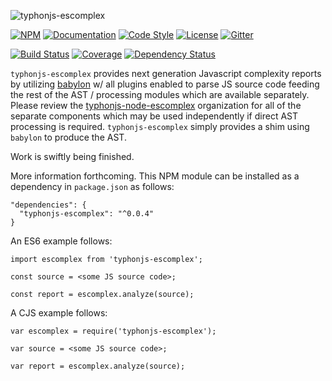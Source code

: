 ![typhonjs-escomplex](https://i.imgur.com/XBZF3h9.png)

[![NPM](https://img.shields.io/npm/v/typhonjs-escomplex.svg?label=npm)](https://www.npmjs.com/package/typhonjs-escomplex)
[![Documentation](http://docs.typhonjs.io/typhonjs-node-escomplex/typhonjs-escomplex/badge.svg)](http://docs.typhonjs.io/typhonjs-node-escomplex/typhonjs-escomplex/)
[![Code Style](https://img.shields.io/badge/code%20style-allman-yellowgreen.svg?style=flat)](https://en.wikipedia.org/wiki/Indent_style#Allman_style)
[![License](https://img.shields.io/badge/license-MPLv2-yellowgreen.svg?style=flat)](https://github.com/typhonjs-node-escomplex/typhonjs-escomplex/blob/master/LICENSE)
[![Gitter](https://img.shields.io/gitter/room/typhonjs/TyphonJS.svg)](https://gitter.im/typhonjs/TyphonJS)

[![Build Status](https://travis-ci.org/typhonjs-node-escomplex/typhonjs-escomplex.svg?branch=master)](https://travis-ci.org/typhonjs-node-escomplex/typhonjs-escomplex)
[![Coverage](https://img.shields.io/codecov/c/github/typhonjs-node-escomplex/typhonjs-escomplex.svg)](https://codecov.io/github/typhonjs-node-escomplex/typhonjs-escomplex)
[![Dependency Status](https://www.versioneye.com/user/projects/575dc05d7757a0003bd4c2a3/badge.svg?style=flat)](https://www.versioneye.com/user/projects/575dc05d7757a0003bd4c2a3)

`typhonjs-escomplex` provides next generation Javascript complexity reports by utilizing [babylon](https://github.com/babel/babylon) w/ all plugins enabled to parse JS source code feeding the rest of the AST / processing modules which are available separately. Please review the [typhonjs-node-escomplex](https://github.com/typhonjs-node-escomplex) organization for all of the separate components which may be used independently if direct AST processing is required. `typhonjs-escomplex` simply provides a shim using `babylon` to produce the AST. 

Work is swiftly being finished. 

More information forthcoming. This NPM module can be installed as a dependency in `package.json` as follows:
```
"dependencies": {
  "typhonjs-escomplex": "^0.0.4"
}
```


An ES6 example follows:
```
import escomplex from 'typhonjs-escomplex';

const source = <some JS source code>;

const report = escomplex.analyze(source);
```


A CJS example follows:
```
var escomplex = require('typhonjs-escomplex');

var source = <some JS source code>;

var report = escomplex.analyze(source);
```
